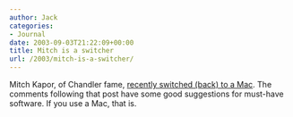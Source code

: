 ```yaml
---
author: Jack
categories:
- Journal
date: 2003-09-03T21:22:09+00:00
title: Mitch is a switcher
url: /2003/mitch-is-a-switcher/
---
```


Mitch Kapor, of Chandler fame, [recently switched (back) to a Mac][1]. The comments following that post have some good suggestions for must-have software. If you use a Mac, that is.

 [1]: http://blogs.osafoundation.org/mitch/000342.html#000342